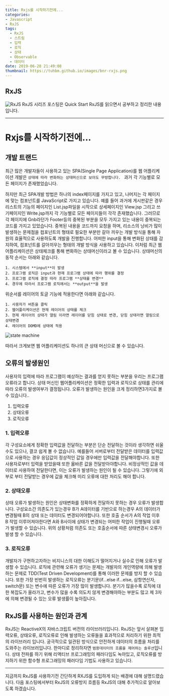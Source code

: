 ```yaml
---
title: Rxjs를 시작하기전에...
categories: 
- Javascript
- RxJS
tags:
  - RxJS
  - 스트림
  - 입력
  - 로직
  - 상태
  - Observable
  - 데이터
date: 2019-06-28 21:49:08
thumbnail: https://tuhbm.github.io/images/bnr-rxjs.png
---
```


## RxJS
![RxJS](https://tuhbm.github.io/images/bnr-rxjs.png)
RxJS 시리즈 포스팅은 Quick Start RxJS를 읽으면서 공부하고 정리한 내용입니다.
******
# Rxjs를 시작하기전에...

## 개발 트랜드
최근 많은 개발자들이 사용하고 있는 SPA(Single Page Application)를 웹 어플리케이션 개발은 `상태에 따라 변화하는 상태머신으로 보아도 무방합니다. `
과거 각 기능별로 모든 페이지가 존재했었습니다.
<!-- more -->
하지만 최근 SPA개발 방법은 하나의 index페이지를 가지고 있고, 나머지는 각 페이지에 맞는 컴포넌트를 JavaScript로 가지고 있습니다.
예를 들어 과거에 게시판같은 경우  리스트의 기능의 페이지인 List.jsp파일을 시작으로 상세페이지인 View.jsp 그리고 쓰기페이지인 Write.jsp까지 각 기능별로 모든 페이지들이 각각 존재했습니다. 
그러므로 각 페이지에 Gnb라던가 Footer등의 중복된 부분을 모두 가지고 있는 내용이 중복되는 코드를 가지고 있었습니다.
중복된 내용을 코드까지 요청을 하며, 리소스의 낭비가 많이 발생하는 문제점을 컴포넌트의 형태로 필요한 부분만 갈아 끼우는 개발 방식을 통해 자원의 효율적으로 사용하도록 개발을 진행합니다.
어떠한 input을 통해 변화된 상태를 감지하여, 컴포넌트를 갈아끼우는 형태의 개발 방식을 사용하고 있습니다.
이처럼 최근 웹 어플리케이션은 상태체크를 통해 변화하는 상태머신이라고 볼 수 있습니다.
상태머신의 동작 순서는 아래와 같습니다.
````
1. 시스템에서 **input**이 발생
2. 프로그램 로직은 input과 현재 프로그램 상태에 따라 행위를 결정
3. 프로그램 로직에 결정 따라 프로그램 **상태를 변경**
4. 경우에 따라서 프로그램 로직에서는 **output**을 발생
````
위순서를 레이어의 토글 기능에 적용한다면 아래와 같습니다.
````
1. 사용자가 버튼을 클릭
2. 웹어플리케이션은 현재 레이어의 상태를 체크
3. 현제 레이어의 상태가 열림 이라면 레이어를 닫힘 상태로 변경, 닫힘 상태라면 열림으로 상태변경
4. 레이어의 DOMD에 상태에 적용
````
![state machine](https://tuhbm.github.io/images/rxjs/state-machine-diagram-example.png)

따라서 크게보면 웹 어플리케이션도 하나의 큰 상태 머신으로 볼 수 있습니다.

## 오류의 발생원인
사용자의 입력에 따라 프로그램이 예상하는 결과를 얻지 못하는 부분을 우리는 프로그램 오류라고 합니다.
상태 머신인 웹어플리케이션은 정확한 입력과 로직으로 상태를 관리에 따라 오류의 발생여부가 결정됩니다.
오류가 발생하는 원인을 크게 정리하면3가지로 볼 수 있습니다..
1. 입력오류
2. 상태오류
3. 로직오류

### 1. 입력오류
각 구성요소에게 정확한 입력값을 전달하는 부분은 단순 전달하는 것이라 생각하면 쉬울 수도 있으나, 결코 쉽게 볼 수 없습니다.
예를들어 서버로부터 전달받은 데이터를 입력값으로 사용하는 경우 응답값이 정상적인 값일 경우에만 입력값을 전달해야합니다. 또한 사용자로부터 입력을 받았을때 또한 옳바른 값을 전달받아야합니다.
비정상적인 값을 데이터로 사용하여 전달한다면, 이는 오류가 발생하는 원인이 될 수 있습니다.
그렇기에 외부로 부터 전달받는 경우에 값을 체크해 미리 오류에 대한 처리도 해야 합니다.

### 2. 상태오류
상태 오류가 발생하는 원인은 상태변화를 정확하게 전달하지 못하는 경우 오류가 발생합니다.
구성요소간 의존도가 있는경우 B가 A데이터를 기반으로 하는경우 A의 데이터가 변경될때 B의 상태 또는 데이터도 변경되어야합니다.
또한 호출 순서가 A의 작업 이후 B 작업 이루어져야한다면  A와 B사이에 상태가 변경되는 어떠한 작업이 진행될때 오류가 발생할 수 있습니다.
위의 상황처럼 의존도 또는 호출순서에 따른 상태변경시 오류가 발생 할 수 있습니다.

### 3. 로직오류
개발자가 구현하고자하는 비지니스의 대한 이해도가 떨어지거나 실수로 인해 오류가 발생할 수 있습니다.
로직에 관련해 오류가 생기는 문제는 개발자의 개인역량에 의해 발생하는 문제로 TDD(Test Driven Development)를 통해 이러한 문제를 방지 할 수 있습니다.
또한 가장 빈번히 발생하는 로직오류는 분기문(if...else if...else, 삼항연산자, switch문) 또는 변수에 따른 오류가 가장 많이 발생합니다.
분기가 많을수록 로직에 대한 복잡도가 올라가고, 변수가 많을 수록 의도치 않게 변경해야하는 부분도 많고 제 3자에 의해 변경될 수 있는 오류 발생률이 높아집니다.

## RxJS를 사용하는 원인과 관계
RxJS는 ReactiveX의 자바스크립트 버전의 라이브러리입니다. RxJS는 앞서 살펴본 입력오류, 상태오류, 로직오류로 인해 발생하는 오류들을 효과적으로 처리하기 위한 최적의 라이브러리 입니다.
궁극적으로 일관된 방식으로 안전하게 데이터의 흐름을 처리를 도와주는 라이브러입니다.
한마디로 정리하자면 `범용데이터의 흐름을 제어하는 솔루션`입니다.
상태 전파를 하기 위해 리액티브 프로그래밍의 패러다임도 녹아있고, 로직오류를 방지하기 위한 함수형 프로그래밍의 패러다임 기법도 사용하고 있습니다.

*****
지금까지 RxJS를 사용하기전 간단하게 RXJS를 도입하게 되는 배경에 대해 설명드렸습니다.
다음 포스팅에서부터 RxJS의 오류방지 흐름등 RxJS의 대해 추가적으로 알아보도록 하겠습니다.

